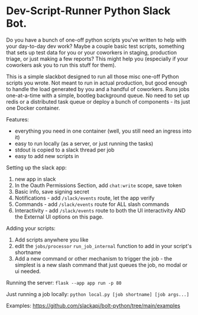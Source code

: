 # Dev-Script-Runner Python Slack Bot.
Do you have a bunch of one-off python scripts you've written to help with your day-to-day dev work? Maybe a couple basic test scripts, something that sets up test data for you or your coworkers in staging, production triage, or just making a few reports? This might help you (especially if your coworkers ask you to run this stuff for them).

This is a simple slackbot designed to run all those misc one-off Python scripts you wrote. Not meant to run in actual production, but good enough to handle the load generated by you and a handful of coworkers. Runs jobs one-at-a-time with a simple, bootleg background queue. No need to set up redis or a distributed task queue or deploy a bunch of components - its just one Docker container.

Features:
* everything you need in one container (well, you still need an ingress into it)
* easy to run locally (as a server, or just running the tasks)
* stdout is copied to a slack thread per job
* easy to add new scripts in

Setting up the slack app:
1. new app in slack
2. In the Oauth Permissions Section, add `chat:write` scope, save token
3. Basic info, save signing secret
4. Notifications - add `/slack/events` route, let the app verify
5. Commands - add `/slack/events` route for ALL slash commands
6. Interactivity - add `/slack/events` route to both the UI interactivity AND the External UI options on this page.

Adding your scripts:
1. Add scripts anywhere you like
2. edit the `jobs/processor` `run_job_internal` function to add in your script's shortname 
3. Add a new command or other mechanism to trigger the job - the simplest is a new slash command that just queues the job, no modal or ui needed.

Running the server:
`flask --app app run -p 80`

Just running a job locally:
`python local.py [job shortname] [job args...]`

Examples:
https://github.com/slackapi/bolt-python/tree/main/examples